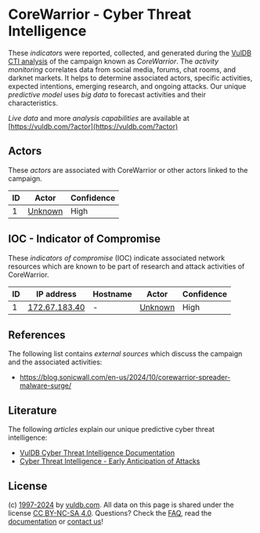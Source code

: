 # CoreWarrior - Cyber Threat Intelligence

These _indicators_ were reported, collected, and generated during the [VulDB CTI analysis](https://vuldb.com/?kb.cti) of the campaign known as _CoreWarrior_. The _activity monitoring_ correlates data from social media, forums, chat rooms, and darknet markets. It helps to determine associated actors, specific activities, expected intentions, emerging research, and ongoing attacks. Our unique _predictive model_ uses _big data_ to forecast activities and their characteristics.

_Live data_ and more _analysis capabilities_ are available at [https://vuldb.com/?actor](https://vuldb.com/?actor)

## Actors

These _actors_ are associated with CoreWarrior or other actors linked to the campaign.

ID | Actor | Confidence
-- | ----- | ----------
1 | [Unknown](https://vuldb.com/?actor.unknown) | High

## IOC - Indicator of Compromise

These _indicators of compromise_ (IOC) indicate associated network resources which are known to be part of research and attack activities of CoreWarrior.

ID | IP address | Hostname | Actor | Confidence
-- | ---------- | -------- | ----- | ----------
1 | [172.67.183.40](https://vuldb.com/?ip.172.67.183.40) | - | [Unknown](https://vuldb.com/?actor.unknown) | High

## References

The following list contains _external sources_ which discuss the campaign and the associated activities:

* https://blog.sonicwall.com/en-us/2024/10/corewarrior-spreader-malware-surge/

## Literature

The following _articles_ explain our unique predictive cyber threat intelligence:

* [VulDB Cyber Threat Intelligence Documentation](https://vuldb.com/?kb.cti)
* [Cyber Threat Intelligence - Early Anticipation of Attacks](https://www.scip.ch/en/?labs.20201022)

## License

(c) [1997-2024](https://vuldb.com/?kb.changelog) by [vuldb.com](https://vuldb.com/?kb.about). All data on this page is shared under the license [CC BY-NC-SA 4.0](https://creativecommons.org/licenses/by-nc-sa/4.0/). Questions? Check the [FAQ](https://vuldb.com/?kb.faq), read the [documentation](https://vuldb.com/?kb) or [contact us](https://vuldb.com/?contact)!
